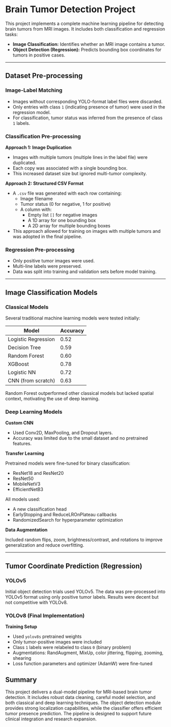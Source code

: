 # Brain Tumor Detection Project

This project implements a complete machine learning pipeline for detecting brain tumors from MRI images. It includes both classification and regression tasks:

- **Image Classification:** Identifies whether an MRI image contains a tumor.
- **Object Detection (Regression):** Predicts bounding box coordinates for tumors in positive cases.

---

## Dataset Pre-processing

### Image-Label Matching

- Images without corresponding YOLO-format label files were discarded.
- Only entries with class `1` (indicating presence of tumor) were used in the regression model.
- For classification, tumor status was inferred from the presence of class `1` labels.

### Classification Pre-processing

**Approach 1: Image Duplication**

- Images with multiple tumors (multiple lines in the label file) were duplicated.
- Each copy was associated with a single bounding box.
- This increased dataset size but ignored multi-tumor complexity.

**Approach 2: Structured CSV Format**

- A `.csv` file was generated with each row containing:
  - Image filename
  - Tumor status (0 for negative, 1 for positive)
  - A column with:
    - Empty list `[]` for negative images
    - A 1D array for one bounding box
    - A 2D array for multiple bounding boxes
- This approach allowed for training on images with multiple tumors and was adopted in the final pipeline.

### Regression Pre-processing

- Only positive tumor images were used.
- Multi-line labels were preserved.
- Data was split into training and validation sets before model training.

---

## Image Classification Models

### Classical Models

Several traditional machine learning models were tested initially:

| Model               | Accuracy |
|---------------------|----------|
| Logistic Regression | 0.52     |
| Decision Tree       | 0.59     |
| Random Forest       | 0.60     |
| XGBoost             | 0.78     |
| Logistic NN         | 0.72     |
| CNN (from scratch)  | 0.63     |

Random Forest outperformed other classical models but lacked spatial context, motivating the use of deep learning.

### Deep Learning Models

**Custom CNN**

- Used Conv2D, MaxPooling, and Dropout layers.
- Accuracy was limited due to the small dataset and no pretrained features.

**Transfer Learning**

Pretrained models were fine-tuned for binary classification:

- ResNet18 and ResNet20
- ResNet50
- MobileNetV3
- EfficientNetB3

All models used:

- A new classification head
- EarlyStopping and ReduceLROnPlateau callbacks
- RandomizedSearch for hyperparameter optimization

**Data Augmentation**

Included random flips, zoom, brightness/contrast, and rotations to improve generalization and reduce overfitting.

---

## Tumor Coordinate Prediction (Regression)

### YOLOv5

Initial object detection trials used YOLOv5. The data was pre-processed into YOLOv5 format using only positive tumor labels. Results were decent but not competitive with YOLOv8.

### YOLOv8 (Final Implementation)

**Training Setup**

- Used `yolov8s` pretrained weights
- Only tumor-positive images were included
- Class `1` labels were relabeled to class `0` (binary problem)
- Augmentations: RandAugment, MixUp, color jittering, flipping, zooming, shearing
- Loss function parameters and optimizer (AdamW) were fine-tuned

## Summary

This project delivers a dual-model pipeline for MRI-based brain tumor detection. It includes robust data cleaning, careful model selection, and both classical and deep learning techniques. The object detection module provides strong localization capabilities, while the classifier offers efficient tumor presence prediction. The pipeline is designed to support future clinical integration and research expansion.
